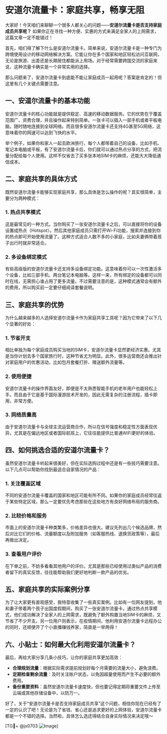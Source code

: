 # 安道尔流量卡：家庭共享，畅享无阻

大家好！今天咱们来聊聊一个很多人都关心的问题——**安道尔流量卡是否支持家庭成员共享呢？** 如果你正在寻找一种方便、实惠的方式来满足全家人的上网需求，这篇文章一定不能错过！

首先，咱们得了解下什么是安道尔流量卡。简单来说，安道尔流量卡是一种专门为跨境使用设计的移动网络解决方案。它能让你在多个国家和地区轻松访问互联网，无论是旅游、出差还是长期居住都能派上用场。对于经常需要跨国交流的家庭来说，这种流量卡确实是一个非常实用的选择。

那么问题来了，安道尔流量卡到底能不能让家庭成员一起用呢？答案是肯定的！但这里有几个关键点需要注意。

## 一、安道尔流量卡的基本功能

安道尔流量卡的核心功能就是提供稳定、高速的移动数据服务。它的优势在于覆盖范围广、资费合理，并且操作起来特别简单。一张卡可以插入一部手机或者平板电脑，随时随地连接到全球网络。而且很多安道尔流量卡还支持4G甚至5G网络，这意味着你的网速可以达到飞快的水平。

举个例子，如果你和家人一起去欧洲旅行，每个人都带着自己的设备，比如手机、笔记本电脑或平板，有了安道尔流量卡后，你们就可以通过热点分享的方式，把流量分配给每个人使用。这样不仅省去了买多张本地SIM卡的麻烦，还能大大降低通信成本。

## 二、家庭共享的具体方式

既然安道尔流量卡能够实现家庭共享，那么具体是怎么操作的呢？其实很简单，主要分为两种模式：

### 1. 热点共享模式
这是最常见的一种方式。当你购买了一张安道尔流量卡之后，可以直接将你的设备设置成热点（Hotspot）。然后其他家庭成员只需打开Wi-Fi功能，搜索并连接到你的热点即可开始使用流量了。这种方式适合人数不多的小家庭，比如夫妻俩带着孩子出行时就非常适合。

### 2. 多设备绑定模式
有些高级版的安道尔流量卡还支持多设备绑定功能。这意味着你可以一次性激活多个设备，比如三部手机、两台笔记本电脑等。这样一来，所有绑定的设备都可以同时在线，无需担心谁占用了更多流量。不过需要注意的是，这种模式通常会有额外的费用，所以购买前一定要仔细阅读套餐说明。

## 三、家庭共享的优势

为什么越来越多的人选择安道尔流量卡作为家庭共享工具呢？因为它带来了以下几个显著的好处：

### 1. 节省开支
相比单独为每个家庭成员购买当地的SIM卡，安道尔流量卡显然更经济实惠。尤其是当你计划去多个国家旅行时，这种节省尤为明显。此外，很多运营商还会推出针对家庭用户的优惠活动，比如包月套餐打折、赠送额外流量等。

### 2. 使用便捷
安道尔流量卡的操作界面友好，即便是不太熟悉智能手机的老年用户也能轻松上手。而且由于它是基于国际漫游技术开发的，因此无需复杂的注册流程，插卡即用，非常方便。

### 3. 网络质量高
由于安道尔流量卡与全球主流运营商合作，所以在信号强度和稳定性方面表现优异。尤其是在偏远地区或者国际航班上，它往往能提供比普通WiFi更好的体验。

## 四、如何挑选合适的安道尔流量卡？

虽然安道尔流量卡听起来很美好，但在实际选购过程中还是有一些技巧需要注意。以下几点可以帮助你找到最适合自家情况的产品：

### 1. 关注覆盖区域
不同的安道尔流量卡覆盖的国家和地区可能有所不同。如果你的家庭成员经常往返于某些特定区域，那么一定要优先考虑那些在这些地方有良好网络布局的服务商。

### 2. 比较价格和服务
市面上的安道尔流量卡种类繁多，价格差异也很大。建议先列出几个候选品牌，然后对比它们的价格、流量额度以及附加服务（如客服热线、退换货政策等），最后再做出决定。

### 3. 查看用户评价
在下单之前，不妨多看看其他用户的评价。尤其是那些已经使用过类似产品的消费者留下的真实反馈，往往能帮助我们更好地判断一款产品的优劣。

## 五、家庭共享的实际案例分享

为了让大家更有直观感受，我特意收集了一些真实案例。比如有一位网友提到，他和妻子带着两个孩子出国度假期间，购买了一张安道尔流量卡。通过热点共享模式，他们成功解决了全家人的上网需求，既避免了额外购置当地SIM卡的麻烦，又节省了不少开支。另一位用户则表示，在疫情期间，他利用安道尔流量卡远程办公的同时，还顺便开了个小直播赚钱养家，简直是一举两得！

## 六、小贴士：如何最大化利用安道尔流量卡？

最后，再给大家分享几条小技巧，让你的家庭共享更加高效：

- **合理规划流量**：根据实际需求提前规划好每个月需要的流量大小，避免浪费。
- **定期检查剩余流量**：及时关注账户状态，以免因超量使用而产生不必要的额外费用。
- **备份重要资料**：虽然安道尔流量卡速度快，但也要记得定期将重要文件上传至云端或其他存储设备中，以防万一。

好了，关于“安道尔流量卡是否支持家庭成员共享”这个问题，相信你现在已经有了一定的认识了吧！无论是为了省钱、省心还是追求更好的上网体验，安道尔流量卡都是一个不错的选择。当然啦，具体怎么选还得结合自身实际情况来决定哦～

[TG💪+ @jx0703 ![Image](https://github.com/user-attachments/assets/dbca1d08-cadb-493c-b0ec-ad6f7a83f270)]